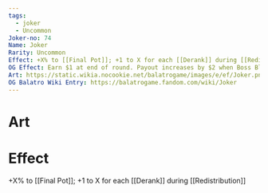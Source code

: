 ```yaml
---
tags:
  - joker
  - Uncommon
Joker-no: 74
Name: Joker
Rarity: Uncommon
Effect: +X% to [[Final Pot]]; +1 to X for each [[Derank]] during [[Redistribution]]
OG Effect: Earn $1 at end of round. Payout increases by $2 when Boss Blind is defeated
Art: https://static.wikia.nocookie.net/balatrogame/images/e/ef/Joker.png/revision/latest?cb=20230925003651
OG Balatro Wiki Entry: https://balatrogame.fandom.com/wiki/Joker
---
```

# Art
# Effect
+X% to [[Final Pot]]; +1 to X for each [[Derank]] during [[Redistribution]]
